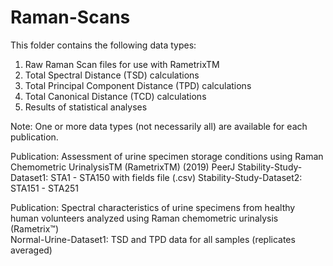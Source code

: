 # Raman-Scans
This folder contains the following data types:
1. Raw Raman Scan files for use with RametrixTM
2. Total Spectral Distance (TSD) calculations
3. Total Principal Component Distance (TPD) calculations
4. Total Canonical Distance (TCD) calculations
5. Results of statistical analyses

Note: One or more data types (not necessarily all) are available for each publication.

Publication: Assessment of urine specimen storage conditions using Raman Chemometric UrinalysisTM (RametrixTM) (2019) PeerJ
Stability-Study-Dataset1: STA1 - STA150 with fields file (.csv)
Stability-Study-Dataset2: STA151 - STA251

Publication: Spectral characteristics of urine specimens from healthy human volunteers analyzed using Raman chemometric urinalysis (Rametrix™)  
Normal-Urine-Dataset1: TSD and TPD data for all samples (replicates averaged)

